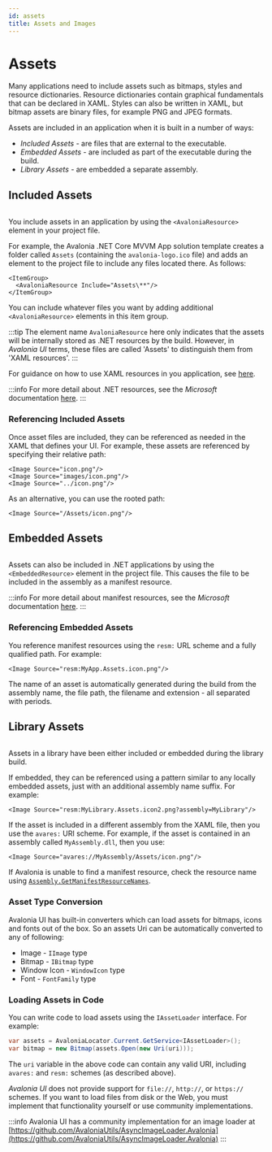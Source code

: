 ```yaml
---
id: assets
title: Assets and Images
---
```


# Assets

Many applications need to include assets such as bitmaps, styles and resource dictionaries. Resource dictionaries contain graphical fundamentals that can be declared in XAML. Styles can also be written in XAML, but bitmap assets are binary files, for example PNG and JPEG formats.

Assets are included in an application when it is built in a number of ways:

* _Included Assets -_ are files that are external to the executable.
* _Embedded Assets -_ are included as part of the executable during the build.
* _Library Assets -_ are embedded a separate assembly.

## Included Assets

<img src='/img/gitbook-import/assets/image (8).png' alt=''/>

You include assets in an application by using the `<AvaloniaResource>` element in your project file.

For example, the Avalonia .NET Core MVVM App solution template creates a folder called `Assets` (containing the `avalonia-logo.ico` file) and adds an element to the project file to include any files located there. As follows:

```markup
<ItemGroup>
  <AvaloniaResource Include="Assets\**"/>
</ItemGroup>
```

You can include whatever files you want by adding additional `<AvaloniaResource>` elements in this item group.

:::tip
The element name `AvaloniaResource` here only indicates that the assets will be internally stored as .NET resources by the build. However, in _Avalonia UI_ terms, these files are called 'Assets' to distinguish them from 'XAML resources'.
:::

For guidance on how to use XAML resources in you application, see [here](../../guides/styles-and-resources/resources.md).

:::info
For more detail about .NET resources, see the _Microsoft_ documentation [here](https://docs.microsoft.com/en-us/visualstudio/ide/managing-application-resources-dotnet).
:::

### Referencing Included Assets

Once asset files are included, they can be referenced as needed in the XAML that defines your UI. For example, these assets are referenced by specifying their relative path:

```markup
<Image Source="icon.png"/>
<Image Source="images/icon.png"/>
<Image Source="../icon.png"/>
```

As an alternative, you can use the rooted path:

```markup
<Image Source="/Assets/icon.png"/>
```

## Embedded Assets

<img src='/img/gitbook-import/assets/image (1).png' alt=''/>

Assets can also be included in .NET applications by using the `<EmbeddedResource>` element in the project file. This causes the file to be included in the assembly as a manifest resource.

:::info
For more detail about manifest resources, see the _Microsoft_ documentation [here](https://docs.microsoft.com/en-us/dotnet/api/system.reflection.assembly.getmanifestresourcenames).
:::

### Referencing Embedded Assets

You reference manifest resources using the `resm:` URL scheme and a fully qualified path. For example:

```markup
<Image Source="resm:MyApp.Assets.icon.png"/>
```

The name of an asset is automatically generated during the build from the assembly name, the file path, the filename and extension - all separated with periods.

## Library Assets

<img src='/img/gitbook-import/assets/image.png' alt=''/>

Assets in a library have been either included or embedded during the library build.

If embedded, they can be referenced using a pattern similar to any locally embedded assets, just with an additional assembly name suffix. For example:

```markup
<Image Source="resm:MyLibrary.Assets.icon2.png?assembly=MyLibrary"/>
```

If the asset is included in a different assembly from the XAML file, then you use the `avares:` URI scheme. For example, if the asset is contained in an assembly called `MyAssembly.dll`, then you use:

```markup
<Image Source="avares://MyAssembly/Assets/icon.png"/>
```

If Avalonia is unable to find a manifest resource, check the resource name using [`Assembly.GetManifestResourceNames`](https://docs.microsoft.com/en-us/dotnet/api/system.reflection.assembly.getmanifestresourcenames).

### Asset Type Conversion

Avalonia UI has built-in converters which can load assets for bitmaps, icons and fonts out of the box. So an assets Uri can be automatically converted to any of following:

* Image - `IImage` type
* Bitmap - `IBitmap` type
* Window Icon - `WindowIcon` type
* Font - `FontFamily` type

### Loading Assets in Code

You can write code to load assets using the `IAssetLoader` interface. For example:

```csharp
var assets = AvaloniaLocator.Current.GetService<IAssetLoader>();
var bitmap = new Bitmap(assets.Open(new Uri(uri)));
```

The `uri` variable in the above code can contain any valid URI, including `avares:` and `resm:` schemes (as described above).

_Avalonia UI_ does not provide support for `file://`, `http://`, or `https://` schemes. If you want to load files from disk or the Web, you must implement that functionality yourself or use community implementations.

:::info
Avalonia UI has a community implementation for an image loader at [https://github.com/AvaloniaUtils/AsyncImageLoader.Avalonia](https://github.com/AvaloniaUtils/AsyncImageLoader.Avalonia)
:::
